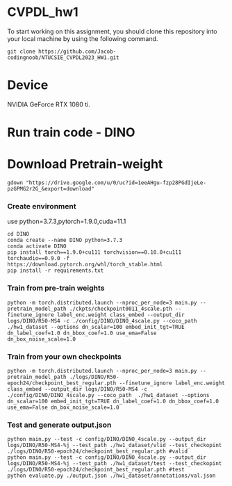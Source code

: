 # CVPDL_hw1
To start working on this assignment, you should clone this repository into your local machine by using the following command.
    
    git clone https://github.com/Jacob-codingnoob/NTUCSIE_CVPDL2023_HW1.git
# Device

NVIDIA GeForce RTX 1080 ti.

# Run train code - DINO

# Download Pretrain-weight

    gdown "https://drive.google.com/u/0/uc?id=1eeAHgu-fzp28PGdIjeLe-pzGPMG2r2G_&export=download"

### Create environment
use python=3.7.3,pytorch=1.9.0,cuda=11.1


    cd DINO
    conda create --name DINO python=3.7.3
    conda activate DINO
    pip install torch==1.9.0+cu111 torchvision==0.10.0+cu111 torchaudio==0.9.0 -f https://download.pytorch.org/whl/torch_stable.html
    pip install -r requirements.txt
    
### Train from pre-train weights
	python -m torch.distributed.launch --nproc_per_node=3 main.py --pretrain_model_path ./ckpts/checkpoint0011_4scale.pth --finetune_ignore label_enc.weight class_embed --output_dir logs/DINO/R50-MS4 -c ./config/DINO/DINO_4scale.py --coco_path  ./hw1_dataset --options dn_scalar=100 embed_init_tgt=TRUE dn_label_coef=1.0 dn_bbox_coef=1.0 use_ema=False dn_box_noise_scale=1.0

### Train from your own checkpoints
	python -m torch.distributed.launch --nproc_per_node=3 main.py --pretrain_model_path ./logs/DINO/R50-epoch24/checkpoint_best_regular.pth --finetune_ignore label_enc.weight class_embed --output_dir logs/DINO/R50-MS4 -c ./config/DINO/DINO_4scale.py --coco_path  ./hw1_dataset --options dn_scalar=100 embed_init_tgt=TRUE dn_label_coef=1.0 dn_bbox_coef=1.0 use_ema=False dn_box_noise_scale=1.0

### Test and generate output.json 
    python main.py --test -c config/DINO/DINO_4scale.py --output_dir logs/DINO/R50-MS4-%j --test_path ./hw1_dataset/vlid --test_checkopint ./logs/DINO/R50-epoch24/checkpoint_best_regular.pth #valid
    python main.py --test -c config/DINO/DINO_4scale.py --output_dir logs/DINO/R50-MS4-%j --test_path ./hw1_dataset/test --test_checkopint ./logs/DINO/R50-epoch24/checkpoint_best_regular.pth #test
    python evaluate.py ./output.json ./hw1_dataset/annotations/val.json
    
    
